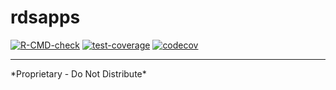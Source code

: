 # rdsapps 

<!-- badges: start -->
[![R-CMD-check](https://github.com/r-data-science/rdsapps/actions/workflows/R-CMD-check.yaml/badge.svg?branch=main)](https://github.com/r-data-science/rdsapps/actions/workflows/R-CMD-check.yaml)
[![test-coverage](https://github.com/r-data-science/rdsapps/actions/workflows/test-coverage.yaml/badge.svg?branch=main)](https://github.com/r-data-science/rdsapps/actions/workflows/test-coverage.yaml)
[![codecov](https://codecov.io/gh/r-data-science/rdsapps/graph/badge.svg?token=gPwSm973aM)](https://codecov.io/gh/r-data-science/rdsapps)
<!-- badges: end -->

------------------------------------------------------------------------

\*Proprietary - Do Not Distribute\*
